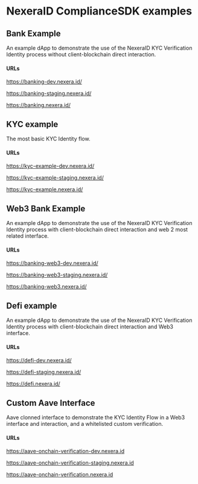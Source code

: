 # NexeraID ComplianceSDK examples

## Bank Example

An example dApp to demonstrate the use of the NexeraID KYC Verification Identity process without client-blockchain direct interaction.

#### URLs

https://banking-dev.nexera.id/

https://banking-staging.nexera.id/

https://banking.nexera.id/

## KYC example

The most basic KYC Identity flow.

#### URLs

https://kyc-example-dev.nexera.id/

https://kyc-example-staging.nexera.id/

https://kyc-example.nexera.id/

## Web3 Bank Example

An example dApp to demonstrate the use of the NexeraID KYC Verification Identity process with client-blockchain direct interaction and web 2 most related interface.

#### URLs

https://banking-web3-dev.nexera.id/

https://banking-web3-staging.nexera.id/

https://banking-web3.nexera.id/

## Defi example

An example dApp to demonstrate the use of the NexeraID KYC Verification Identity process with client-blockchain direct interaction and Web3 interface.

#### URLs

https://defi-dev.nexera.id/

https://defi-staging.nexera.id/

https://defi.nexera.id/

## Custom Aave Interface

Aave clonned interface to demonstrate the KYC Identity Flow in a Web3 interface and interaction, and a whitelisted custom verification.

#### URLs

https://aave-onchain-verification-dev.nexera.id

https://aave-onchain-verification-staging.nexera.id

https://aave-onchain-verification.nexera.id
